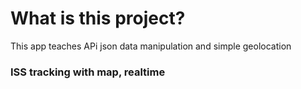 # What is this project?
This app teaches APi json data manipulation and simple geolocation 
### ISS tracking with map, realtime